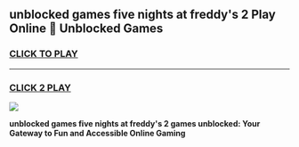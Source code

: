 
## unblocked games five nights at freddy's 2 Play Online 👋 Unblocked Games
<h3>
<a href="https://premium.freeplayer.one?title=unblocked_games_five_nights_at_freddy's_2&ref=19F">CLICK TO PLAY</a></h3>
<hr>

<h3>
<a href="https://premium.freeplayer.one?title=unblocked_games_five_nights_at_freddy's_2&ref=19F">CLICK 2 PLAY</a>
  
</h3>

<a href="https://premium.freeplayer.one?title=unblocked_games_five_nights_at_freddy's_2&ref=19F"><img src="https://clearcache.store/games.png"></a>


**unblocked games five nights at freddy's 2 games unblocked: Your Gateway to Fun and Accessible Online Gaming**
